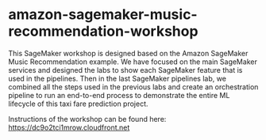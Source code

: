 # amazon-sagemaker-music-recommendation-workshop

This SageMaker workshop is designed based on the Amazon SageMaker Music Recommendation example. We have focused on the main SageMaker services and designed the labs to show each SageMaker feature that is used in the pipelines. Then in the last SageMaker pipelines lab, we combined all the steps used in the previous labs and create an orchestration pipeline to run an end-to-end process to demonstrate the entire ML lifecycle of this taxi fare prediction project.

Instructions of the workshop can be found here: https://dc9o2tci1mrow.cloudfront.net
